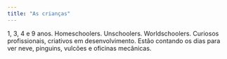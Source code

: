 ```yaml
---
title: "As crianças"
---
```

1, 3, 4 e 9 anos. Homeschoolers. Unschoolers. Worldschoolers. Curiosos profissionais, criativos em desenvolvimento. Estão contando os dias para ver neve, pinguins, vulcões e oficinas mecânicas.
